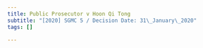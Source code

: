 ```yaml
---
title: Public Prosecutor v Hoon Qi Tong
subtitle: "[2020] SGMC 5 / Decision Date: 31\_January\_2020"
tags: []

---
```

